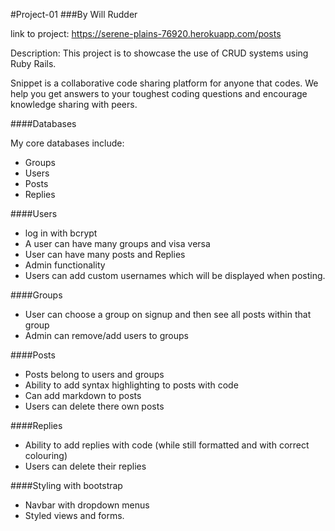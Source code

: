 
#Project-01
###By Will Rudder

link to project: https://serene-plains-76920.herokuapp.com/posts

Description: This project is to showcase the use of CRUD systems using Ruby Rails.

Snippet is a collaborative code sharing platform for anyone that codes. We help you get answers to your toughest coding questions and encourage knowledge sharing with peers.


####Databases

My core databases include:
- Groups
- Users
- Posts
- Replies

####Users
- log in with bcrypt
- A user can have many groups and visa versa
- User can have many posts and Replies
- Admin functionality
- Users can add custom usernames which will be displayed when posting. 

####Groups
- User can choose a group on signup and then see all posts within that group
- Admin can remove/add users to groups

####Posts
- Posts belong to users and groups
- Ability to add syntax highlighting to posts with code
- Can add markdown to posts
- Users can delete there own posts

####Replies
- Ability to add replies with code (while still formatted and  with correct colouring)
- Users can delete their replies


####Styling with bootstrap
- Navbar with dropdown menus
- Styled views and forms.
